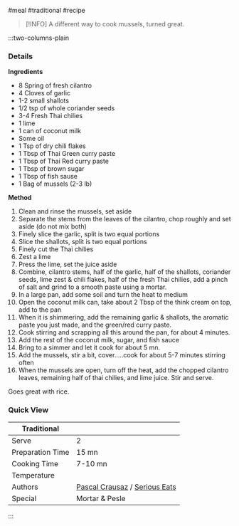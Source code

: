 #meal #traditional #recipe

> [!INFO]
> A different way to cook mussels, turned great.

:::two-columns-plain

### Details
**Ingredients**

- 8 Spring of fresh cilantro
- 4 Cloves of garlic
- 1-2 small shallots
- 1/2 tsp of whole coriander seeds
- 3-4 Fresh Thai chilies
- 1 lime
- 1 can of coconut milk
- Some oil
- 1 Tsp of dry chili flakes
- 1 Tbsp of Thai Green curry paste 
- 1 Tbsp of Thai Red curry paste 
- 1 Tbsp of brown sugar
- 1 Tbsp of fish sause
- 1 Bag of mussels (2-3 lb)


**Method**

1. Clean and rinse the mussels, set aside
2. Separate the stems from the leaves of the cilantro, chop roughly and set aside (do not mix both)
3. Finely slice the garlic, split is two equal portions
4. Slice the shallots, split is two equal portions
5. Finely cut the Thai chilies
6. Zest a lime
7. Press the lime, set the juice aside
8. Combine, cilantro stems, half of the garlic, half of the shallots, coriander seeds, lime zest & chili flakes, half of the fresh Thai chilies, add a pinch of salt and grind to a smooth paste using a mortar.
9. In a large pan, add some soil and turn the heat to medium
10. Open the coconut milk can, take about 2 Tbsp of the think cream on top, add to the pan
11. When it is shimmering, add the remaining garlic & shallots, the aromatic paste you just made, and the green/red curry paste.
12. Cook stirring and scrapping all this around the pan, for about 4 minutes.
13. Add the rest of the coconut milk, sugar, and fish sauce
14. Bring to a simmer and let it cook for about 5 mn.
15. Add the mussels, stir a bit, cover.....cook for about 5-7 minutes stirring often
16. When the mussels are open, turn off the heat, add the chopped cilantro leaves, remaining half of thai chilies, and lime juice. Stir and serve.

Goes great with rice.

  



### Quick View
| Traditional      |                                                |
| ---------------- | ---------------------------------------------- |
| Serve            | 2                                              |
| Preparation Time | 15 mn                                          |
| Cooking Time     | 7-10 mn                                        |
| Temperature      |                                                |
| Authors          | [Pascal Crausaz](mailto:pascal@askpascal.com) / [Serious Eats](https://apple.news/AA8iiEmq_QoCm2x_d7CMZxQ) |
| Special          | Mortar & Pesle                                 |

:::

